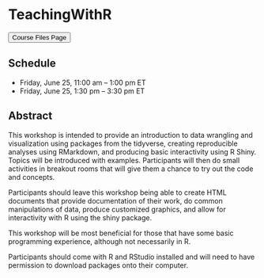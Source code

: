 # TeachingWithR

<a href = "https://jbpost2.github.io/TeachingWithR/CourseFiles.html"><button type="button">Course Files Page</button></a> 

## Schedule

- Friday, June 25, 11:00 am – 1:00 pm ET
- Friday, June 25, 1:30 pm – 3:30 pm ET

## Abstract

This workshop is intended to provide an introduction to data wrangling and visualization using packages from the tidyverse, creating reproducible analyses using RMarkdown, and producing basic interactivity using R Shiny. Topics will be introduced with examples. Participants will then do small activities in breakout rooms that will give them a chance to try out the code and concepts.

Participants should leave this workshop being able to create HTML documents that provide documentation of their work, do common manipulations of data, produce customized graphics, and allow for interactivity with R using the shiny package.

This workshop will be most beneficial for those that have some basic programming experience, although not necessarily in R.

Participants should come with R and RStudio installed and will need to have permission to download packages onto their computer.
